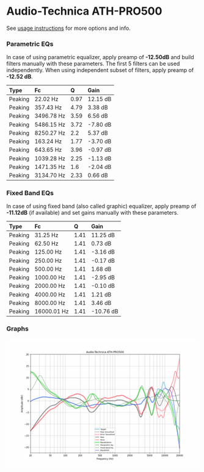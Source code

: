 # Audio-Technica ATH-PRO500
See [usage instructions](https://github.com/jaakkopasanen/AutoEq#usage) for more options and info.

### Parametric EQs
In case of using parametric equalizer, apply preamp of **-12.50dB** and build filters manually
with these parameters. The first 5 filters can be used independently.
When using independent subset of filters, apply preamp of **-12.52 dB**.

| Type    | Fc         |    Q | Gain     |
|:--------|:-----------|:-----|:---------|
| Peaking | 22.02 Hz   | 0.97 | 12.15 dB |
| Peaking | 357.43 Hz  | 4.79 | 3.38 dB  |
| Peaking | 3496.78 Hz | 3.59 | 6.56 dB  |
| Peaking | 5486.15 Hz | 3.72 | -7.80 dB |
| Peaking | 8250.27 Hz | 2.2  | 5.37 dB  |
| Peaking | 163.24 Hz  | 1.77 | -3.70 dB |
| Peaking | 643.65 Hz  | 3.96 | -0.97 dB |
| Peaking | 1039.28 Hz | 2.25 | -1.13 dB |
| Peaking | 1471.35 Hz | 1.6  | -2.04 dB |
| Peaking | 3134.70 Hz | 2.33 | 0.66 dB  |

### Fixed Band EQs
In case of using fixed band (also called graphic) equalizer, apply preamp of **-11.12dB**
(if available) and set gains manually with these parameters.

| Type    | Fc          |    Q | Gain      |
|:--------|:------------|:-----|:----------|
| Peaking | 31.25 Hz    | 1.41 | 11.25 dB  |
| Peaking | 62.50 Hz    | 1.41 | 0.73 dB   |
| Peaking | 125.00 Hz   | 1.41 | -3.16 dB  |
| Peaking | 250.00 Hz   | 1.41 | -0.17 dB  |
| Peaking | 500.00 Hz   | 1.41 | 1.68 dB   |
| Peaking | 1000.00 Hz  | 1.41 | -2.95 dB  |
| Peaking | 2000.00 Hz  | 1.41 | -0.10 dB  |
| Peaking | 4000.00 Hz  | 1.41 | 1.21 dB   |
| Peaking | 8000.00 Hz  | 1.41 | 3.46 dB   |
| Peaking | 16000.01 Hz | 1.41 | -10.76 dB |

### Graphs
![](./Audio-Technica%20ATH-PRO500.png)